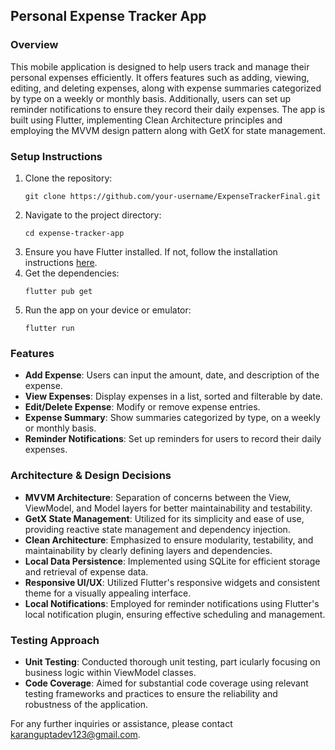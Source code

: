 
## Personal Expense Tracker App

### Overview

This mobile application is designed to help users track and manage their personal expenses efficiently. It offers features such as adding, viewing, editing, and deleting expenses, along with expense summaries categorized by type on a weekly or monthly basis. Additionally, users can set up reminder notifications to ensure they record their daily expenses. The app is built using Flutter, implementing Clean Architecture principles and employing the MVVM design pattern along with GetX for state management.

### Setup Instructions

1. Clone the repository:
   ```
   git clone https://github.com/your-username/ExpenseTrackerFinal.git
   ```
2. Navigate to the project directory:
   ```
   cd expense-tracker-app
   ```
3. Ensure you have Flutter installed. If not, follow the installation instructions [here](https://flutter.dev/docs/get-started/install).
4. Get the dependencies:
   ```
   flutter pub get
   ```
5. Run the app on your device or emulator:
   ```
   flutter run
   ```

### Features

- **Add Expense**: Users can input the amount, date, and description of the expense.
- **View Expenses**: Display expenses in a list, sorted and filterable by date.
- **Edit/Delete Expense**: Modify or remove expense entries.
- **Expense Summary**: Show summaries categorized by type, on a weekly or monthly basis.
- **Reminder Notifications**: Set up reminders for users to record their daily expenses.

### Architecture & Design Decisions

- **MVVM Architecture**: Separation of concerns between the View, ViewModel, and Model layers for better maintainability and testability.
- **GetX State Management**: Utilized for its simplicity and ease of use, providing reactive state management and dependency injection.
- **Clean Architecture**: Emphasized to ensure modularity, testability, and maintainability by clearly defining layers and dependencies.
- **Local Data Persistence**: Implemented using SQLite for efficient storage and retrieval of expense data.
- **Responsive UI/UX**: Utilized Flutter's responsive widgets and consistent theme for a visually appealing interface.
- **Local Notifications**: Employed for reminder notifications using Flutter's local notification plugin, ensuring effective scheduling and management.

### Testing Approach

- **Unit Testing**: Conducted thorough unit testing, part
  icularly focusing on business logic within ViewModel classes.
- **Code Coverage**: Aimed for substantial code coverage using relevant testing frameworks and practices to ensure the reliability and robustness of the application.

For any further inquiries or assistance, please contact [karanguptadev123@gmail.com](mailto:karanguptadev123@gmail.com).
#
